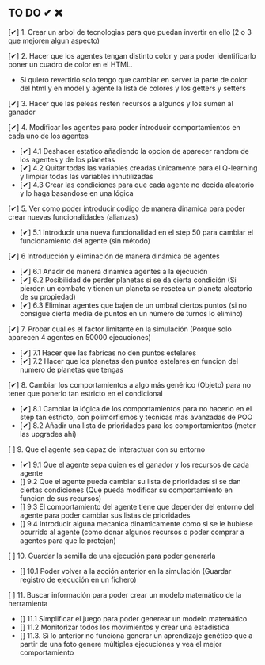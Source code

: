 ## TO DO ✔ ❌

[✔] 1. Crear un arbol de tecnologias para que puedan invertir en ello (2 o 3 que mejoren algun aspecto)

[✔] 2. Hacer que los agentes tengan distinto color y para poder identificarlo poner un cuadro de color en el HTML.
- Si quiero revertirlo solo tengo que cambiar en server la parte de color del html y en model y agente la lista de colores y los getters y setters

[✔] 3. Hacer que las peleas resten recursos a algunos y los sumen al ganador

[✔] 4. Modificar los agentes para poder introducir comportamientos en cada uno de los agentes 
- [✔] 4.1 Deshacer estatico añadiendo la opcion de aparecer random de los agentes y de los planetas
- [✔] 4.2 Quitar todas las variables creadas únicamente para el Q-learning y limpiar todas las variables innutilizadas 
- [✔] 4.3 Crear las condiciones para que cada agente no decida aleatorio y lo haga basandose en una lógica 

[✔] 5. Ver como poder introducir codigo de manera dinamica para poder crear nuevas funcionalidades (alianzas)
- [✔] 5.1 Introducir una nueva funcionalidad en el step 50 para cambiar el funcionamiento del agente (sin método)

[✔] 6 Introducción y eliminación de manera dinámica de agentes 
- [✔] 6.1 Añadir de manera dinámica agentes a la ejecución
- [✔] 6.2 Posibilidad de perder planetas si se da cierta condición (Si pierden un combate y tienen un planeta se resetea un planeta aleatorio de su propiedad)
- [✔] 6.3 Eliminar agentes que bajen de un umbral ciertos puntos (si no consigue cierta media de puntos en un número de turnos lo elimino)

[✔] 7. Probar cual es el factor limitante en la simulación (Porque solo aparecen 4 agentes en 50000 ejecuciones)
- [✔] 7.1 Hacer que las fabricas no den puntos estelares
- [✔] 7.2 Hacer que los planetas den puntos estelares en funcion del numero de planetas que tengas


[✔] 8. Cambiar los comportamientos a algo más genérico (Objeto) para no tener que ponerlo tan estricto en el condicional 
- [✔] 8.1 Cambiar la lógica de los comportamientos para no hacerlo en el step tan estricto, con polimorfismos y tecnicas mas avanzadas de POO
- [✔] 8.2 Añadir una lista de prioridades para los comportamientos (meter las upgrades ahí)

[ ] 9. Que el agente sea capaz de interactuar con su entorno
- [✔] 9.1 Que el agente sepa quien es el ganador y los recursos de cada agente
- [] 9.2 Que el agente pueda cambiar su lista de prioridades si se dan ciertas condiciones (Que pueda modificar su comportamiento en funcion de sus recursos)
- [] 9.3 El comportamiento del agente tiene que depender del entorno del agente para poder cambiar sus listas de prioridades
- [] 9.4 Introducir alguna mecanica dinamicamente como si se le hubiese ocurrido al agente (como donar algunos recursos o poder comprar a agentes para que le protejan)

[ ] 10. Guardar la semilla de una ejecución para poder generarla 
- [] 10.1 Poder volver a la acción anterior en la simulación (Guardar registro de ejecución en un fichero)

[ ] 11. Buscar información para poder crear un modelo matemático de la herramienta
- [] 11.1 Simplificar el juego para poder generear un modelo matemático
- [] 11.2 Monitorizar todos los movimientos y crear una estadistica
- [] 11.3. Si lo anterior no funciona generar un aprendizaje genético que a partir de una foto genere múltiples ejecuciones y vea el mejor comportamiento
